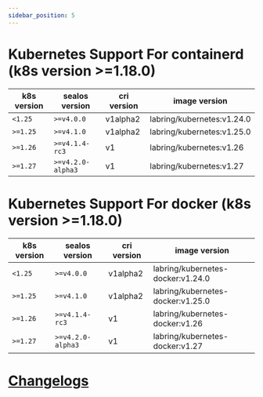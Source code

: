 ```yaml
---
sidebar_position: 5
---
```


# Kubernetes Support For containerd (k8s version >=1.18.0)


| k8s version | sealos version    | cri version | image version              |
|-------------|-------------------|-------------|----------------------------|
| `<1.25`     | `>=v4.0.0`        | v1alpha2    | labring/kubernetes:v1.24.0 |
| `>=1.25`    | `>=v4.1.0`        | v1alpha2    | labring/kubernetes:v1.25.0 |
| `>=1.26`    | `>=v4.1.4-rc3`    | v1          | labring/kubernetes:v1.26   |
| `>=1.27`    | `>=v4.2.0-alpha3` | v1          | labring/kubernetes:v1.27   |
# Kubernetes Support For docker (k8s version >=1.18.0)

| k8s version | sealos version | cri version | image version                     |
|-------------|----------------|-------------|-----------------------------------|
| `<1.25`     | `>=v4.0.0`     | v1alpha2    | labring/kubernetes-docker:v1.24.0 |
| `>=1.25`    | `>=v4.1.0`     | v1alpha2    | labring/kubernetes-docker:v1.25.0 |
| `>=1.26`    | `>=v4.1.4-rc3` | v1          | labring/kubernetes-docker:v1.26   |
| `>=1.27`    | `>=v4.2.0-alpha3` | v1          | labring/kubernetes-docker:v1.27   |

# [Changelogs](https://github.com/labring/sealos/blob/main/CHANGELOG/CHANGELOG.md)

